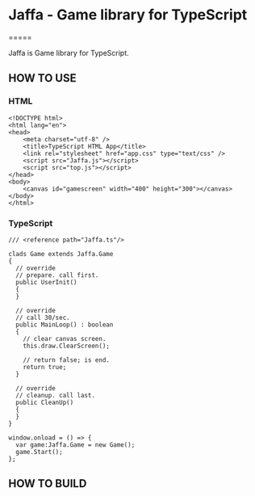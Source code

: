 # Jaffa - Game library for TypeScript
=====

Jaffa is Game library for TypeScript.

## HOW TO USE

### HTML

    <!DOCTYPE html>
    <html lang="en">
    <head>
        <meta charset="utf-8" />
        <title>TypeScript HTML App</title>
        <link rel="stylesheet" href="app.css" type="text/css" />
        <script src="Jaffa.js"></script>
        <script src="top.js"></script>
    </head>
    <body>
        <canvas id="gamescreen" width="400" height="300"></canvas>
    </body>
    </html>

### TypeScript

    /// <reference path="Jaffa.ts"/>

    clads Game extends Jaffa.Game
    {
      // override
      // prepare. call first.
      public UserInit()
      {
      }
      
      // override
      // call 30/sec.
      public MainLoop() : boolean
      {
        // clear canvas screen.
        this.draw.ClearScreen();
        
        // return false; is end.
        return true;
      }
      
      // override
      // cleanup. call last.
      public CleanUp()
      {
      }
    }

    window.onload = () => {
      var game:Jaffa.Game = new Game();
      game.Start();
    };

## HOW TO BUILD
